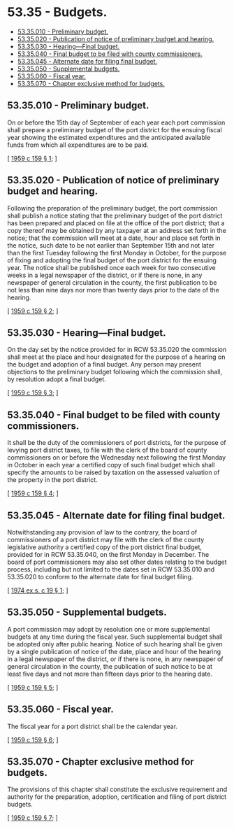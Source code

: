 # 53.35 - Budgets.
* [53.35.010 - Preliminary budget.](#5335010---preliminary-budget)
* [53.35.020 - Publication of notice of preliminary budget and hearing.](#5335020---publication-of-notice-of-preliminary-budget-and-hearing)
* [53.35.030 - Hearing—Final budget.](#5335030---hearingfinal-budget)
* [53.35.040 - Final budget to be filed with county commissioners.](#5335040---final-budget-to-be-filed-with-county-commissioners)
* [53.35.045 - Alternate date for filing final budget.](#5335045---alternate-date-for-filing-final-budget)
* [53.35.050 - Supplemental budgets.](#5335050---supplemental-budgets)
* [53.35.060 - Fiscal year.](#5335060---fiscal-year)
* [53.35.070 - Chapter exclusive method for budgets.](#5335070---chapter-exclusive-method-for-budgets)
## 53.35.010 - Preliminary budget.
On or before the 15th day of September of each year each port commission shall prepare a preliminary budget of the port district for the ensuing fiscal year showing the estimated expenditures and the anticipated available funds from which all expenditures are to be paid.

\[ [1959 c 159 § 1](http://leg.wa.gov/CodeReviser/documents/sessionlaw/1959c159.pdf?cite=1959%20c%20159%20§%201); \]

## 53.35.020 - Publication of notice of preliminary budget and hearing.
Following the preparation of the preliminary budget, the port commission shall publish a notice stating that the preliminary budget of the port district has been prepared and placed on file at the office of the port district; that a copy thereof may be obtained by any taxpayer at an address set forth in the notice; that the commission will meet at a date, hour and place set forth in the notice, such date to be not earlier than September 15th and not later than the first Tuesday following the first Monday in October, for the purpose of fixing and adopting the final budget of the port district for the ensuing year. The notice shall be published once each week for two consecutive weeks in a legal newspaper of the district, or if there is none, in any newspaper of general circulation in the county, the first publication to be not less than nine days nor more than twenty days prior to the date of the hearing.

\[ [1959 c 159 § 2](http://leg.wa.gov/CodeReviser/documents/sessionlaw/1959c159.pdf?cite=1959%20c%20159%20§%202); \]

## 53.35.030 - Hearing—Final budget.
On the day set by the notice provided for in RCW 53.35.020 the commission shall meet at the place and hour designated for the purpose of a hearing on the budget and adoption of a final budget. Any person may present objections to the preliminary budget following which the commission shall, by resolution adopt a final budget.

\[ [1959 c 159 § 3](http://leg.wa.gov/CodeReviser/documents/sessionlaw/1959c159.pdf?cite=1959%20c%20159%20§%203); \]

## 53.35.040 - Final budget to be filed with county commissioners.
It shall be the duty of the commissioners of port districts, for the purpose of levying port district taxes, to file with the clerk of the board of county commissioners on or before the Wednesday next following the first Monday in October in each year a certified copy of such final budget which shall specify the amounts to be raised by taxation on the assessed valuation of the property in the port district.

\[ [1959 c 159 § 4](http://leg.wa.gov/CodeReviser/documents/sessionlaw/1959c159.pdf?cite=1959%20c%20159%20§%204); \]

## 53.35.045 - Alternate date for filing final budget.
Notwithstanding any provision of law to the contrary, the board of commissioners of a port district may file with the clerk of the county legislative authority a certified copy of the port district final budget, provided for in RCW 53.35.040, on the first Monday in December. The board of port commissioners may also set other dates relating to the budget process, including but not limited to the dates set in RCW 53.35.010 and 53.35.020 to conform to the alternate date for final budget filing.

\[ [1974 ex.s. c 19 § 1](http://leg.wa.gov/CodeReviser/documents/sessionlaw/1974ex1c19.pdf?cite=1974%20ex.s.%20c%2019%20§%201); \]

## 53.35.050 - Supplemental budgets.
A port commission may adopt by resolution one or more supplemental budgets at any time during the fiscal year. Such supplemental budget shall be adopted only after public hearing. Notice of such hearing shall be given by a single publication of notice of the date, place and hour of the hearing in a legal newspaper of the district, or if there is none, in any newspaper of general circulation in the county, the publication of such notice to be at least five days and not more than fifteen days prior to the hearing date.

\[ [1959 c 159 § 5](http://leg.wa.gov/CodeReviser/documents/sessionlaw/1959c159.pdf?cite=1959%20c%20159%20§%205); \]

## 53.35.060 - Fiscal year.
The fiscal year for a port district shall be the calendar year.

\[ [1959 c 159 § 6](http://leg.wa.gov/CodeReviser/documents/sessionlaw/1959c159.pdf?cite=1959%20c%20159%20§%206); \]

## 53.35.070 - Chapter exclusive method for budgets.
The provisions of this chapter shall constitute the exclusive requirement and authority for the preparation, adoption, certification and filing of port district budgets.

\[ [1959 c 159 § 7](http://leg.wa.gov/CodeReviser/documents/sessionlaw/1959c159.pdf?cite=1959%20c%20159%20§%207); \]

